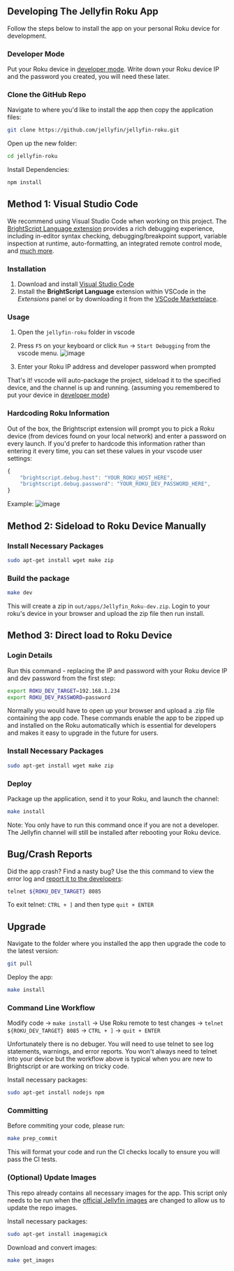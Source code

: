 ## Developing The Jellyfin Roku App
Follow the steps below to install the app on your personal Roku device for development.

### Developer Mode

Put your Roku device in [developer mode](https://blog.roku.com/developer/2016/02/04/developer-setup-guide). Write down your Roku device IP and the password you created, you will need these later.

### Clone the GitHub Repo

Navigate to where you'd like to install the app then copy the application files:

```bash
git clone https://github.com/jellyfin/jellyfin-roku.git
```

Open up the new folder:

```bash
cd jellyfin-roku
```

Install Dependencies:

```bash
npm install
```



## Method 1: Visual Studio Code
We recommend using Visual Studio Code when working on this project. The [BrightScript Language extension](https://marketplace.visualstudio.com/items?itemName=RokuCommunity.brightscript) provides a rich debugging experience, including in-editor syntax checking, debugging/breakpoint support, variable inspection at runtime, auto-formatting, an integrated remote control mode, and [much more](https://rokucommunity.github.io/vscode-brightscript-language/features.html).

### Installation
1. Download and install [Visual Studio Code](https://code.visualstudio.com/)
2. Install the **BrightScript Language** extension within VSCode in the _Extensions_ panel or by downloading it from the [VSCode Marketplace](https://marketplace.visualstudio.com/items?itemName=RokuCommunity.brightscript).

### Usage
1. Open the `jellyfin-roku` folder in vscode
2. Press `F5` on your keyboard or click `Run` -> `Start Debugging` from the vscode menu. ![image](https://user-images.githubusercontent.com/2544493/170696233-8ba49bf4-bebb-4655-88f3-ac45150dda02.png)

3. Enter your Roku IP address and developer password when prompted

That's it! vscode will auto-package the project, sideload it to the specified device, and the channel is up and running. (assuming you remembered to put your device in [developer mode](#developer-mode))


### Hardcoding Roku Information
Out of the box, the Brightscript extension will prompt you to pick a Roku device (from devices found on your local network) and enter a password on every launch. If you'd prefer to hardcode this information rather than entering it every time, you can set these values in your vscode user settings:

```js
{
    "brightscript.debug.host": "YOUR_ROKU_HOST_HERE",
    "brightscript.debug.password": "YOUR_ROKU_DEV_PASSWORD_HERE",
}
```

Example:
![image](https://user-images.githubusercontent.com/2544493/170485209-0dbe6787-8026-47e7-9095-1df96cda8a0a.png)

## Method 2: Sideload to Roku Device Manually

### Install Necessary Packages

```bash
sudo apt-get install wget make zip
```

### Build the package
```bash
make dev
```

This will create a zip in `out/apps/Jellyfin_Roku-dev.zip`. Login to your roku's device in your browser and upload the zip file then run install.

## Method 3: Direct load to Roku Device

### Login Details

Run this command - replacing the IP and password with your Roku device IP and dev password from the first step:

```bash
export ROKU_DEV_TARGET=192.168.1.234
export ROKU_DEV_PASSWORD=password
```

Normally you would have to open up your browser and upload a .zip file containing the app code. These commands enable the app to be zipped up and installed on the Roku automatically which is essential for developers and makes it easy to upgrade in the future for users.

### Install Necessary Packages

```bash
sudo apt-get install wget make zip
```

### Deploy

Package up the application, send it to your Roku, and launch the channel:

```bash
make install
```

Note: You only have to run this command once if you are not a developer. The Jellyfin channel will still be installed after rebooting your Roku device.

## Bug/Crash Reports

Did the app crash? Find a nasty bug? Use the this command to view the error log and [report it to the developers](https://github.com/jellyfin/jellyfin-roku/issues):

```bash
telnet ${ROKU_DEV_TARGET} 8085
```

To exit telnet: `CTRL + ]` and then type `quit + ENTER`

## Upgrade

Navigate to the folder where you installed the app then upgrade the code to the latest version:

```bash
git pull
```

Deploy the app:

```bash
make install
```

### Command Line Workflow

Modify code -> `make install` -> Use Roku remote to test changes -> `telnet ${ROKU_DEV_TARGET} 8085` -> `CTRL + ]` -> `quit + ENTER`

Unfortunately there is no debuger. You will need to use telnet to see log statements, warnings, and error reports. You won't always need to telnet into your device but the workflow above is typical when you are new to Brightscript or are working on tricky code.

Install necessary packages:

```bash
sudo apt-get install nodejs npm
```

### Committing

Before commiting your code, please run:

```bash
make prep_commit
```

This will format your code and run the CI checks locally to ensure you will pass the CI tests.

### (Optional) Update Images

This repo already contains all necessary images for the app. This script only needs to be run when the [official Jellyfin images](https://github.com/jellyfin/jellyfin-ux) are changed to allow us to update the repo images.

Install necessary packages:

```bash
sudo apt-get install imagemagick
```

Download and convert images:

```bash
make get_images
```
